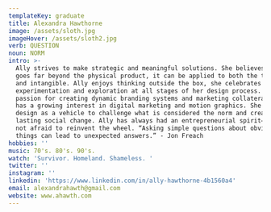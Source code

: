 ```yaml
---
templateKey: graduate
title: Alexandra Hawthorne
image: /assets/sloth.jpg
imageHover: /assets/sloth2.jpg
verb: QUESTION
noun: NORM
intro: >-
  Ally strives to make strategic and meaningful solutions. She believes design
  goes far beyond the physical product, it can be applied to both the tangible
  and intangible. Ally enjoys thinking outside the box, she celebrates
  experimentation and exploration at all stages of her design process. She has a
  passion for creating dynamic branding systems and marketing collateral. Ally
  has a growing interest in digital marketing and motion graphics. She views
  design as a vehicle to challenge what is considered the norm and create
  lasting social change. Ally has always had an entrepreneurial spirit—she is
  not afraid to reinvent the wheel. “Asking simple questions about obvious
  things can lead to unexpected answers.” - Jon Freach 
hobbies: ''
music: 70's. 80's. 90's.
watch: 'Survivor. Homeland. Shameless. '
twitter: ''
instagram: ''
linkedin: 'https://www.linkedin.com/in/ally-hawthorne-4b1560a4'
email: alexandrahawth@gmail.com
website: www.ahawth.com
---
```


